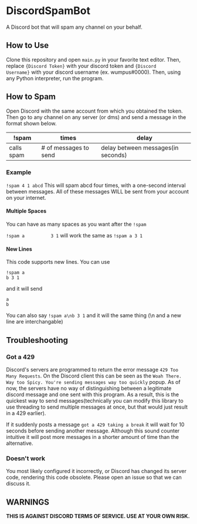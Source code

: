 # DiscordSpamBot

A Discord bot that will spam any channel on your behalf.

## How to Use

Clone this repository and open `main.py` in your favorite text editor. Then, replace `{Discord Token}` with your discord token and `{Discord Username}` with your discord username (ex. wumpus#0000). Then, using any Python interpreter, run the program.

## How to Spam

Open Discord with the same account from which you obtained the token. Then go to any channel on any server (or dms) and send a message in the format shown below.

|!spam|times|delay |
|--|--|--|
|calls spam|# of messages to send|delay between messages(in seconds)|

### Example

`!spam 4 1 abcd` This will spam abcd four times, with a one-second interval between messages. All of these messages WILL be sent from your account on your internet.

#### Multiple Spaces
You can have as many spaces as you want after the `!spam `

`!spam a          3 1` will work the same as `!spam a 3 1`

#### New Lines
This code supports new lines. You can use
```
!spam a
b 3 1
```

and it will send
```
a
b
```

You can also say `!spam a\nb 3 1` and it will the same thing (\n and a new line are interchangable)

## Troubleshooting

### Got a 429

Discord's servers are programmed to return the error message `429 Too Many Requests`. On the Discord client this can be seen as the `Woah There. Way too Spicy. You're sending messages way too quickly` popup. As of now, the servers have no way of distinguishing between a legitimate discord message and one sent with this program. As a result, this is the quickest way to send messages(technically you can modify this library to use threading to send multiple messages at once, but that would just result in a 429 earlier).

If it suddenly posts a message `got a 429 taking a break` it will wait for 10 seconds before sending another message. Although this sound counter intuitive it will post more messages in a shorter amount of time than the alternative.

### Doesn't work

You most likely configured it incorrectly, or Discord has changed its server code, rendering this code obsolete. Please open an issue so that we can discuss it.

## WARNINGS

**THIS IS AGAINST DISCORD TERMS OF SERVICE. USE AT YOUR OWN RISK.**
